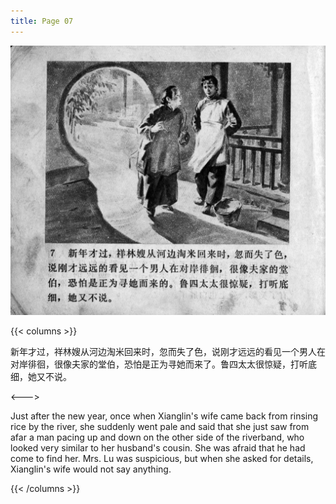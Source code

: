 ```yaml
---
title: Page 07
---
```


![zhufu panel](./../../images/zhufu/seifert0772_zf_0012_007.jpg)

{{< columns >}}

新年才过，祥林嫂从河边淘米回来时，忽而失了色，说刚才远远的看见一个男人在对岸徘徊，很像夫家的堂伯，恐怕是正为寻她而来了。鲁四太太很惊疑，打听底细，她又不说。

<--->

Just after the new year, once when Xianglin's wife came back from rinsing rice by the river, she suddenly went pale and said that she just saw from afar a man pacing up and down on the other side of the riverband, who looked very similar to her husband's cousin. She was afraid that he had come to find her. Mrs. Lu was suspicious, but when she asked for details, Xianglin's wife would not say anything.

{{< /columns >}}
